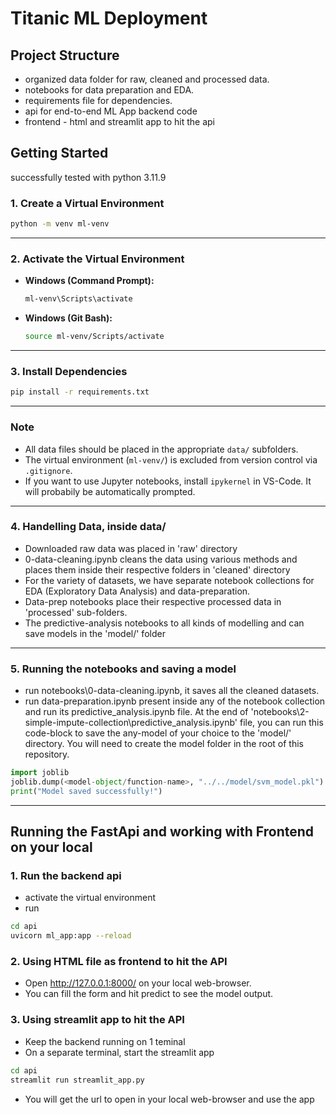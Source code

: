 # Titanic ML Deployment

## Project Structure

- organized data folder for raw, cleaned and processed data.
- notebooks for data preparation and EDA.
- requirements file for dependencies.
- api for end-to-end ML App backend code
- frontend - html and streamlit app to hit the api

## Getting Started

successfully tested with python 3.11.9

### 1. Create a Virtual Environment

```bash
python -m venv ml-venv
```
---
### 2. Activate the Virtual Environment

- **Windows (Command Prompt):**

  ```bash
  ml-venv\Scripts\activate
  ```

- **Windows (Git Bash):**

  ```bash
  source ml-venv/Scripts/activate
  ```
---
### 3. Install Dependencies

```bash
pip install -r requirements.txt
```
---
### Note

- All data files should be placed in the appropriate `data/` subfolders.
- The virtual environment (`ml-venv/`) is excluded from version control via `.gitignore`.
- If you want to use Jupyter notebooks, install `ipykernel` in VS-Code. It will probabily be automatically prompted.

---

### 4. Handelling Data, inside data/

- Downloaded raw data was placed in 'raw' directory
- 0-data-cleaning.ipynb cleans the data using various methods and places them inside their respective folders in 'cleaned' directory
- For the variety of datasets, we have separate notebook collections for EDA (Exploratory Data Analysis) and data-preparation.
- Data-prep notebooks place their respective processed data in 'processed' sub-folders.
- The predictive-analysis notebooks to all kinds of modelling and can save models in the 'model/' folder
---
### 5. Running the notebooks and saving a model
- run notebooks\0-data-cleaning.ipynb, it saves all the cleaned datasets.
- run data-preparation.ipynb present inside any of the notebook collection and run its predictive_analysis.ipynb file. At the end of 'notebooks\2-simple-impute-collection\predictive_analysis.ipynb' file, you can run this code-block to save the any-model of your choice to the 'model/' directory. You will need to create the model folder in the root of this repository. 
```python
import joblib
joblib.dump(<model-object/function-name>, "../../model/svm_model.pkl")
print("Model saved successfully!")
```
---
## Running the FastApi and working with Frontend on your local

### 1. Run the backend api
- activate the virtual environment
- run 
```bash
cd api
uvicorn ml_app:app --reload
```

### 2. Using HTML file as frontend to hit the API
- Open http://127.0.0.1:8000/ on your local web-browser.
- You can fill the form and hit predict to see the model output.

### 3. Using streamlit app to hit the API
- Keep the backend running on 1 teminal
- On a separate terminal, start the streamlit app
```bash
cd api
streamlit run streamlit_app.py
```
- You will get the url to open in your local web-browser and use the app